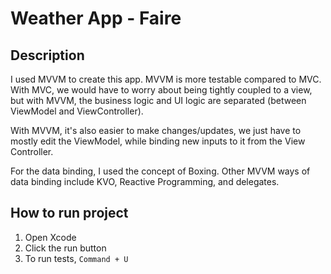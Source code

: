 # Weather App - Faire
## Description
I used MVVM to create this app. MVVM is more testable compared to MVC. With MVC, we would have to worry about being tightly coupled to a view, but with MVVM, the business logic and UI logic are separated (between ViewModel and ViewController).

With MVVM, it's also easier to make changes/updates, we just have to mostly edit the ViewModel, while binding new inputs to it from the View Controller.

For the data binding, I used the concept of Boxing. Other MVVM ways of data binding include KVO, Reactive Programming, and delegates.

## How to run project
1. Open Xcode
2. Click the run button
3. To run tests, `Command + U`
